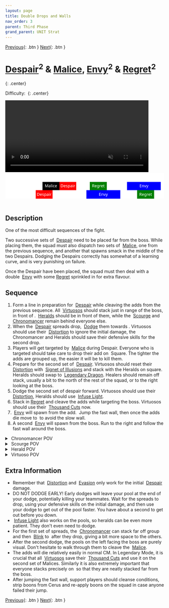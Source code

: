 ```yaml
---
layout: page
title: Double Drops and Walls
nav_order: 3
parent: Third Phase
grand_parent: UNIT Strat
---
```


[Previous](seq2.html){: .btn } [Next](seq4.html){: .btn }

# [Despair]<sup>2</sup> & [Malice], [Envy]<sup>2</sup> & [Regret]<sup>2</sup>
{: .center}

Difficulty: <img class="inline star_full"><img class="inline star_full"><img class="inline star_full"><img class="inline star_full"><img class="inline star_full">
{: .center}

<video class="center" width="90%" controls muted>
  <source src="../../videos/phase3/seq3.mp4" type="video/mp4">
</video>

<img class="divider">

<img class="seq-img" src="../../timelines/images/phase3/seq3.svg">

<img class="divider">

## Description
One of the most difficult sequences of the fight.

Two successive sets of <img class="inline empowered_add"> [Despair] need to be placed far from the boss. While placing them, the squad must also dispatch two sets of <img class="inline empowered_add"> [Malice], one from the previous sequence, and another that spawns smack in the middle of the two Despairs. Dodging the Despairs correctly has somewhat of a learning curve, and is very punishing on failure.

Once the Despair have been placed, the squad must then deal with a double <img class="inline empowered_add"> [Envy] with some [Regret] sprinkled in for extra flavour.

## Sequence
1. Form a line in preparation for <img class="inline empowered_add"> [Despair] while cleaving the adds from the previous sequence. All <img class="inline virtuoso"> [Virtuosos] should stack just in range of the boss, in front of <img class="inline triangle">. <img class="inline herald"> [Heralds] should be in front of them, while the <img class="inline scourge"> [Scourge] and <img class="inline chrono"> [Chronomancer] remain behind everyone else.
2. When the <img class="inline empowered_add"> [Despair] spreads drop, <img class="inline dodge"> [Dodge](https://wiki.guildwars2.com/wiki/Evade) them towards <img class="inline square">. Virtuosos should use their <img class="inline distort"> [Distortion] to ignore the initial damage, the Chronomancer and Heralds should save their defensive skills for the second drop.
3. Players will get targeted by <img class="inline empowered_add"> [Malice] during Despair. Everyone who is targeted should take care to drop their add on <img class="inline square"> Square. The tighter the adds are grouped up, the easier it will be to kill them. 
4. Prepare for the second set of <img class="inline empowered_add"> [Despair]. Virtuosos should reset their <img class="inline distort"> [Distortion] with <img class="inline illusions"> [Signet of Illusions] and stack with the Heralds on square. Heralds should swap to <img class="inline glint"> [Legendary Dragon](https://wiki.guildwars2.com/wiki/Legendary_Dragon_Stance). Healers should remain off stack, usually a bit to the north of the rest of the squad, or to the right looking at the boss.
5. Dodge the second set of despair forward. Virtuosos should use their <img class="inline distort"> [Distortion], Heralds should use <img class="inline glint_h"> [Infuse Light].
6. Stack in [Regret] and cleave the adds while targeting the boss. Virtuosos should use their <img class="inline thousand"> [Thousand Cuts] now.
7. <img class="inline empowered_add"> [Envy] will spawn from the add. <img class="inline jump"> Jump the fast wall, then once the adds die move to <img class="inline arrow"> to avoid the slow wall.
8. A second <img class="inline empowered_add"> [Envy] will spawn from the boss. Run to the right and follow the fast wall around the boss.

<details>
  <summary><img class="inline chrono"> Chronomancer POV</summary>
  <iframe class="youtube-video" src="https://www.youtube.com/embed/OA3tzmAsea0?si=ytuj9FtN2UTVK0Zw&start=353&end=395&mute=1 " frameborder="0" allow="accelerometer; clipboard-write; encrypted-media; gyroscope; picture-in-picture; web-share" referrerpolicy="strict-origin-when-cross-origin" allowfullscreen></iframe>
</details>
<details>
  <summary><img class="inline scourge"> Scourge POV</summary>
  <iframe class="youtube-video" src="https://www.youtube.com/embed/PxAi-bWHTsg?si=96CSuM_yvkiQjOEv&start=358&end=400&mute=1 " frameborder="0" allow="accelerometer; clipboard-write; encrypted-media; gyroscope; picture-in-picture; web-share" referrerpolicy="strict-origin-when-cross-origin" allowfullscreen></iframe>
</details>
<details>
  <summary><img class="inline herald"> Herald POV</summary>
  <iframe class="youtube-video" src="https://www.youtube.com/embed/1NhFc7-NlkE?si=DkrrZ457SCPF-Rf5&start=326&end=369&mute=1 " frameborder="0" allow="accelerometer; clipboard-write; encrypted-media; gyroscope; picture-in-picture; web-share" referrerpolicy="strict-origin-when-cross-origin" allowfullscreen></iframe>
</details>
<details>
  <summary><img class="inline virtuoso"> Virtuoso POV</summary>
  <iframe class="youtube-video" src="https://www.youtube.com/embed/71JEURWXLko?si=YroyfB-PRhH9Z4Tv&start=365&end=409&mute=1 " frameborder="0" allow="accelerometer; clipboard-write; encrypted-media; gyroscope; picture-in-picture; web-share" referrerpolicy="strict-origin-when-cross-origin" allowfullscreen></iframe>
</details>

## Extra Information
- Remember that <img class="inline distort"> [Distortion] and <img class="inline dodge"> [Evasion](https://wiki.guildwars2.com/wiki/Evade) only work for the initial <img class="inline empowered_add"> [Despair] damage. 
- DO NOT DODGE EARLY! Early dodges will leave your pool at the end of your dodge, potentially killing your teammates. Wait for the spreads to drop, using your defensive skills on the initial damage, and then use your dodge to get out of the pool faster. You have about a second to get out before you down.
- <img class="inline glint_h"> [Infuse Light] also works on the pools, so heralds can be even more patient. They don't even need to dodge.
- For the first set of spreads, the <img class="inline chrono"> [Chronomancer] can stack far off group and then <img class="inline blink"> [Blink] to <img class="inline square"> after they drop, giving a bit more space to the others.
- After the second dodge, the pools on the left facing the boss are purely visual. Don't hesitate to walk through them to cleave the <img class="inline empowered_add"> [Malice].
- The adds will die relatively easily in normal CM. In Legendary Mode, it is crucial that all <img class="inline virtuoso"> [Virtuosos] save their <img class="inline thousand"> [Thousand Cuts] and use it on the second set of Malices. Similarly it is also extremely important that everyone stacks precisely on <img class="inline square"> so that they are neatly stacked far from the boss.
- After jumping the fast wall, support players should cleanse conditions, strip boons from Cerus and re-apply boons on the squad in case anyone failed their jump.

[Previous](seq2.html){: .btn } [Next](seq4.html){: .btn }

[Despair]: ../../mechanics/aspects/despair.html
[Envy]: ../../mechanics/aspects/envy.html
[Regret]: ../../mechanics/aspects/regret.html
[Malice]: ../../mechanics/aspects/malice.html
[Scourge]: https://wiki.guildwars2.com/wiki/Scourge
[Infuse Light]: https://wiki.guildwars2.com/wiki/Infuse_Light
[Chronomancer]: https://wiki.guildwars2.com/wiki/Chronomancer
[Portal]: https://wiki.guildwars2.com/wiki/Portal_Entre
[Distortion]: https://wiki.guildwars2.com/wiki/Distortion
[Signet of Illusions]: https://wiki.guildwars2.com/wiki/Signet_of_Illusions
[Virtuosos]: https://wiki.guildwars2.com/wiki/Virtuoso
[Heralds]: https://wiki.guildwars2.com/wiki/Herald
[Blink]: https://wiki.guildwars2.com/wiki/Blink
[Thousand Cuts]: https://wiki.guildwars2.com/wiki/Thousand_Cuts
[Garish Pillar]: https://wiki.guildwars2.com/wiki/Garish_Pillar